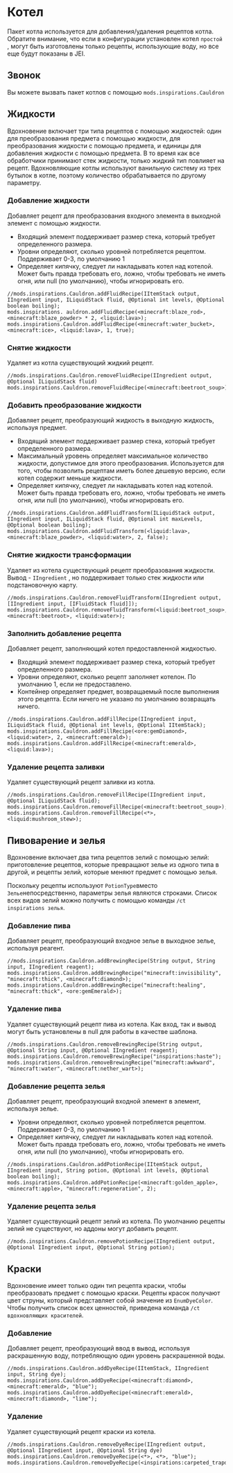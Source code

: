 # Котел

Пакет котла используется для добавления/удаления рецептов котла. Обратите внимание, что если в конфигурации установлен котел `простой` , могут быть изготовлены только рецепты, использующие воду, но все еще будут показаны в JEI.

## Звонок

Вы можете вызвать пакет котлов с помощью `mods.inspirations.Cauldron`

## Жидкости

Вдохновение включает три типа рецептов с помощью жидкостей: один для преобразования предмета с помощью жидкости, для преобразования жидкости с помощью предмета, и единицы для добавления жидкости с помощью предмета. В то время как все обработчики принимают стек жидкости, только жидкий тип повлияет на рецепт. Вдохновляющие котлы используют ванильную систему из трех бутылок в котле, поэтому количество обрабатывается по другому параметру.

### Добавление жидкости

Добавляет рецепт для преобразования входного элемента в выходной элемент с помощью жидкости.

* Входящий элемент поддерживает размер стека, который требует определенного размера.
* Уровни определяют, сколько уровней потребляется рецептом. Поддерживает 0-3, по умолчанию 1
* Определяет кипячку, следует ли накладывать котел над котелой. Может быть правда требовать его, ложно, чтобы требовать не иметь огня, или null (по умолчанию), чтобы игнорировать его.

```zenscript
//mods.inspirations.Cauldron.addFluidRecipe(IItemStack output, IIngredient input, ILiquidStack fluid, @Optional int levels, @Optional boolean boiling);
mods.inspirations. auldron.addFluidRecipe(<minecraft:blaze_rod>, <minecraft:blaze_powder> * 2, <liquid:lava>);
mods.inspirations.Cauldron.addFluidRecipe(<minecraft:water_bucket>, <minecraft:ice>, <liquid:lava>, 1, true);
```

### Снятие жидкости

Удаляет из котла существующий жидкий рецепт.

```zenscript
//mods.inspirations.Cauldron.removeFluidRecipe(IIngredient output, @Optional ILiquidStack fluid)
mods.inspirations.Cauldron.removeFluidRecipe(<minecraft:beetroot_soup>);
```

### Добавить преобразование жидкости

Добавляет рецепт, преобразующий жидкость в выходную жидкость, используя предмет.

* Входящий элемент поддерживает размер стека, который требует определенного размера.
* Максимальный уровень определяет максимальное количество жидкости, допустимое для этого преобразования. Используется для того, чтобы позволить рецептам иметь более дешевую версию, если котел содержит меньше жидкости.
* Определяет кипячку, следует ли накладывать котел над котелой. Может быть правда требовать его, ложно, чтобы требовать не иметь огня, или null (по умолчанию), чтобы игнорировать его.

```zenscript
//mods.inspirations.Cauldron.addFluidTransform(ILiquidStack output, IIngredient input, ILiquidStack fluid, @Optional int maxLevels, @Optional boolean boiling);
mods.inspirations.Cauldron.addFluidTransform(<liquid:lava>, <minecraft:blaze_powder>, <liquid:water>, 2, false);
```

### Снятие жидкости трансформации

Удаляет из котела существующий рецепт преобразования жидкости. Вывод - `IIngredient` , но поддерживает только стек жидкости или подстановочную карту.

```zenscript
//mods.inspirations.Cauldron.removeFluidTransform(IIngredient output, [IIngredient input, [IFluidStack fluid]]);
mods.inspirations.Cauldron.removeFluidTransform(<liquid:beetroot_soup>, <minecraft:beetroot>, <liquid:water>);
```

### Заполнить добавление рецепта

Добавляет рецепт, заполняющий котел предоставленной жидкостью.

* Входящий элемент поддерживает размер стека, который требует определенного размера.
* Уровни определяют, сколько рецепт заполняет котелон. По умолчанию 1, если не предоставлено.
* Контейнер определяет предмет, возвращаемый после выполнения этого рецепта. Если ничего не указано по умолчанию возвращать ничего.

```zenscript
//mods.inspirations.Cauldron.addFillRecipe(IIngredient input, ILiquidStack fluid, @Optional int levels, @Optional IItemStack);
mods.inspirations.Cauldron.addFillRecipe(<ore:gemDiamond>, <liquid:water>, 2, <minecraft:emerald>);
mods.inspirations.Cauldron.addFillRecipe(<minecraft:emerald>, <liquid:lava>);
```

### Удаление рецепта заливки

Удаляет существующий рецепт заливки из котла.

```zenscript
//mods.inspirations.Cauldron.removeFillRecipe(IIngredient input, @Optional ILiquidStack fluid);
mods.inspirations.Cauldron.removeFillRecipe(<minecraft:beetroot_soup>);
mods.inspirations.Cauldron.removeFillRecipe(<*>, <liquid:mushroom_stew>);
```

## Пивоварение и зелья

Вдохновение включает два типа рецептов зелий с помощью зелий: приготовление рецептов, которые превращают зелье из одного типа в другой, и рецепты зелий, которые меняют предмет с помощью зелья.

Поскольку рецепты используют `PotionType`вместо `Зелье`непосредственно, параметры зелья являются строками. Список всех видов зелий можно получить с помощью команды `/ct inspirations зелья`.

### Добавление пива

Добавляет рецепт, преобразующий входное зелье в выходное зелье, используя реагент.

```zenscript
//mods.inspirations.Cauldron.addBrewingRecipe(String output, String input, IIngredient reagent);
mods.inspirations.Cauldron.addBrewingRecipe("minecraft:invisibility", "minecraft:thick", <minecraft:diamond>);
mods.inspirations.Cauldron.addBrewingRecipe("minecraft:healing", "minecraft:thick", <ore:gemEmerald>);
```

### Удаление пива

Удаляет существующий рецепт пива из котела. Как вход, так и вывод могут быть установлены в null для работы в качестве шаблона.

```zenscript
//mods.inspirations.Cauldron.removeBrewingRecipe(String output, @Optional String input, @Optional IIngredient reagent);
mods.inspirations.Cauldron.removeBrewingRecipe("inspirations:haste");
mods.inspirations.Cauldron.removeBrewingRecipe("minecraft:awkward", "minecraft:water", <minecraft:nether_wart>);
```

### Добавление рецепта зелья

Добавляет рецепт, преобразующий входной элемент в элемент, используя зелье.

* Уровни определяют, сколько уровней потребляется рецептом. Поддерживает 0-3, по умолчанию 1
* Определяет кипячку, следует ли накладывать котел над котелой. Может быть правда требовать его, ложно, чтобы требовать не иметь огня, или null (по умолчанию), чтобы игнорировать его.

```zenscript
//mods.inspirations.Cauldron.addPotionRecipe(IItemStack output, IIngredient input, String potion, @Optional int levels, @Optional boolean boiling);
mods.inspirations.Cauldron.addPotionRecipe(<minecraft:golden_apple>, <minecraft:apple>, "minecraft:regeneration", 2); 
```

### Удаление рецепта зелья

Удаляет существующий рецепт зелий из котела. По умолчанию рецепты зелий не существуют, но аддоны могут добавить рецепт.

```zenscript
//mods.inspirations.Cauldron.removePotionRecipe(IIngredient output, @Optional IIngredient input, @Optional String potion);
```

## Краски

Вдохновение имеет только один тип рецепта краски, чтобы преобразовать предмет с помощью краски. Рецепты красок получают цвет струны, который представляет собой значение из `EnumDyeColor`. Чтобы получить список всех ценностей, приведена команда `/ct вдохновляющих красителей`.

### Добавление

Добавляет рецепт, преобразующий ввод в вывод, используя раскрашенную воду, потребляющую один уровень раскрашенной воды.

```zenscript
//mods.inspirations.Cauldron.addDyeRecipe(IItemStack, IIngredient input, String dye);
mods.inspirations.Cauldron.addDyeRecipe(<minecraft:diamond>, <minecraft:emerald>, "blue");
mods.inspirations.Cauldron.addDyeRecipe(<minecraft:emerald>, <minecraft:diamond>, "lime");
```

### Удаление

Удаляет существующий рецепт краски из котела.

```zenscript
//mods.inspirations.Cauldron.removeDyeRecipe(IIngredient output, @Optional IIngredient input, @Optional String dye)
mods.inspirations.Cauldron.removeDyeRecipe(<*>, <*>, "blue");
mods.inspirations.Cauldron.removeDyeRecipe(<inspirations:carpeted_trapdoor_white>);
```